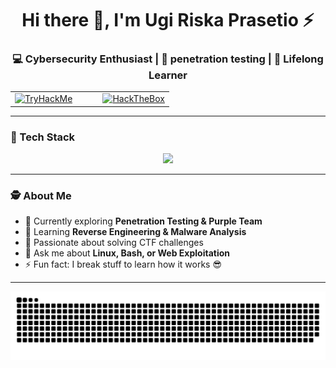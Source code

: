 <h1 align="center">Hi there 👋, I'm Ugi Riska Prasetio ⚡</h1>
<h3 align="center">💻 Cybersecurity Enthusiast | 🧩 penetration testing | 🧠 Lifelong Learner</h3>

<table align="center">
  <tr>
    <td align="center">
      <a href="https://tryhackme.com/p/Testt4rosa">
        <img src="https://tryhackme-badges.s3.amazonaws.com/Testt4rosa.png" alt="TryHackMe" height="120">
      </a>
    </td>
    <td width="20"></td> <!-- jarak antar badge -->
    <td align="center">
      <a href="https://app.hackthebox.com/profile/2106016">
        <img src="https://www.hackthebox.com/badge/image/2106016" alt="HackTheBox" height="120">
      </a>
    </td>
  </tr>
</table>



---

### 🧰 Tech Stack
<p align="center">
  <img src="https://skillicons.dev/icons?i=linux,bash,python,java,html,css,js,react,kali,docker,vscode,git" />
</p>

---

### 🕵️ About Me
- 🔭 Currently exploring **Penetration Testing & Purple Team**
- 🌱 Learning **Reverse Engineering & Malware Analysis**
- 🧩 Passionate about solving CTF challenges
- 💬 Ask me about **Linux, Bash, or Web Exploitation**
- ⚡ Fun fact: I break stuff to learn how it works 😎

---

<p align="center">
  <img src="https://raw.githubusercontent.com/Platane/snk/output/github-contribution-grid-snake.svg" alt="Snake animation" />
</p>
